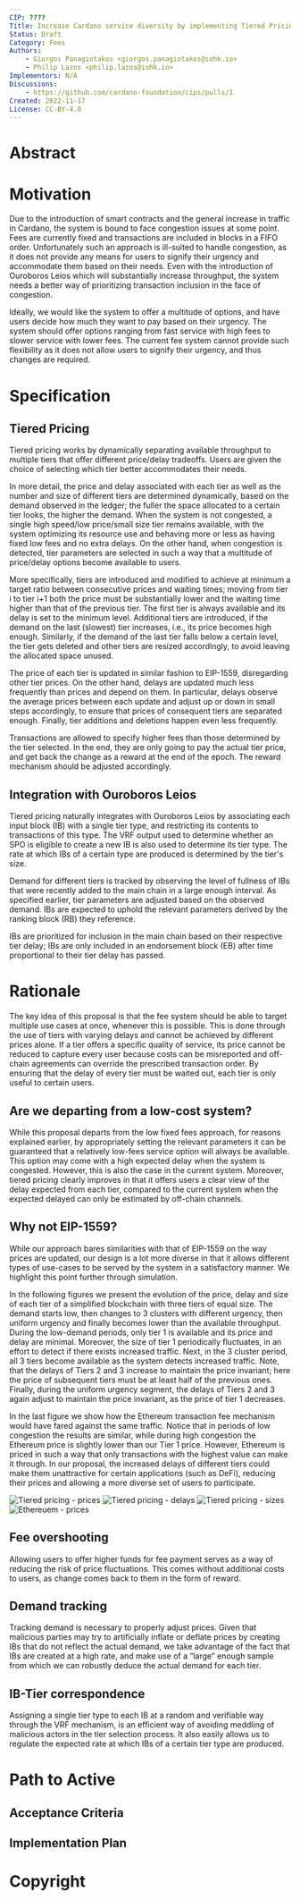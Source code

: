 ```yaml
---
CIP: ????
Title: Increase Cardano service diversity by implementing Tiered Pricing
Status: Draft
Category: Fees
Authors:
    - Giorgos Panagiotakos <giorgos.panagiotakos@iohk.io>
    - Philip Lazos <philip.lazos@iohk.io>
Implementors: N/A
Discussions:
    - https://github.com/cardano-foundation/cips/pulls/1
Created: 2022-11-17
License: CC-BY-4.0
---
```


# Abstract <!-- A short (~200 word) description of the technical issue being addressed and the proposed solution -->



# Motivation  <!-- A clear and short explanation introducing the reason behind a proposal. When changing an established design, it must outlines issues in the design that motivates a rework. -->
		
Due to the introduction of smart contracts and the general increase in traffic in Cardano, the system is bound to face congestion issues at some point. 
Fees are currently fixed and transactions are included in blocks in a FIFO order. 
Unfortunately such an approach is ill-suited to handle congestion, as it does not provide any means for users to signify their urgency and accommodate them based on their needs. Even with the introduction of Ouroboros Leios which will substantially increase throughput, the system needs a better way of prioritizing transaction inclusion in the face of congestion.

Ideally, we would like the system to offer a multitude of options, and have users decide how much they want to pay based on their urgency. 
The system should offer options ranging from fast service with high fees to slower service with lower fees.
The current fee system cannot provide such flexibility as it does not allow users to signify their urgency, and thus changes are required.
 

# Specification <!-- The technical specification should describe the syntax and semantics of any new feature. The specification should be detailed enough to allow competing, interoperable implementations. -->

## Tiered Pricing
Tiered pricing works by dynamically separating available throughput to multiple tiers that offer different price/delay tradeoffs. Users are given the choice of selecting which tier better accommodates their needs. 

In more detail, the price and delay associated with each tier as well as the number and size of different tiers are determined dynamically, based on the demand observed in the ledger; the fuller the space allocated to a certain tier looks, the higher the demand. When the system is not congested, a single high speed/low price/small size tier remains available, with the system optimizing its resource use and behaving more or less as having fixed low fees and no extra delays.  On the other hand, when congestion is detected, tier parameters are selected in such a way that a multitude of price/delay options become available to users. 

More specifically, tiers are introduced and modified to achieve at minimum a target ratio between consecutive prices and waiting times; moving from tier i to tier i+1 both the price must be substantially lower and the waiting time higher than that of the previous tier. The first tier is always available and its delay is set to the minimum level.
Additional tiers are introduced, if the demand on the last (slowest) tier increases, i.e., its price becomes high enough. Similarly, if the demand of the last tier falls below a certain level, the tier gets deleted and other tiers are resized accordingly, to avoid leaving the allocated space unused. 

The price of each tier is updated in similar fashion to EIP-1559, disregarding other tier prices. 
On the other hand, delays are updated much less frequently than prices and depend on them. In particular, delays observe the average prices between each update and adjust up or down in small steps accordingly, to ensure that prices of consequent tiers are separated enough. Finally, tier additions and deletions happen even less frequently.

Transactions are allowed to specify higher fees than those determined by the tier selected. In the end, they are only going to pay the actual tier price, and get back the change as a reward at the end of the epoch. The reward mechanism should be adjusted accordingly.


## Integration with Ouroboros Leios  
Tiered pricing naturally integrates with Ouroboros Leios by associating each input block (IB) with a single tier type, and restricting its contents to transactions of this type. The VRF output used to determine whether an SPO is eligible to create a new IB is also used to determine its tier type. The rate at which IBs of a certain type are produced is determined by the tier's size.

Demand for different tiers is tracked by observing the level of fullness of IBs that were recently added to the main chain in a large enough interval. As specified earlier, tier parameters are adjusted based on the observed demand. IBs are expected to uphold the relevant parameters derived by the ranking block (RB) they reference. 

IBs are prioritized for inclusion in the main chain based on their respective tier delay; IBs are only included in an endorsement block (EB) after time proportional to their tier delay has passed.




# Rationale  <!-- The rationale fleshes out the specification by describing what motivated the design and why particular design decisions were made. It should describe alternate designs that were considered and related work. The rationale should provide evidence of consensus within the community and discuss important objections or concerns raised during discussion. When applicable, it must also explain how the proposal affects backward-compatibility of existing solutions. -->

The key idea of this proposal is that the fee system should be able to target multiple use cases at once, whenever this is possible. This is done through the use of tiers with varying delays and cannot be achieved by different prices alone. If a tier offers a specific quality of service, its price cannot be reduced to capture every user because costs can be misreported and off-chain agreements can override the prescribed transaction order. By ensuring that the delay of every tier must be waited out, each tier is only useful to certain users. 

## Are we departing from a low-cost system?
While this proposal departs from the low fixed fees approach, for reasons explained earlier, by appropriately setting the relevant parameters it can be guaranteed that a relatively low-fees service option will always be available. 
This option may come with a high expected delay when the system is congested. However, this is also the case in the current system. Moreover, tiered pricing clearly improves in that it offers users a clear view of the delay expected from each tier, compared to the current system when the expected delayed can only be estimated by off-chain channels.

<!-- a numerical example may help here -->

## Why not EIP-1559?
While our approach bares similarities with that of EIP-1559 on the way prices are updated, our design is a lot more diverse in that it allows different types of use-cases to be served by the system in a satisfactory manner. We highlight this point further through simulation.

In the following figures we present the evolution of the price, delay and size of each tier of a simplified blockchain with three tiers of equal size. The demand starts low, then changes to 3 clusters with different urgency, then uniform urgency and finally becomes lower than the available throughput. During the low-demand periods, only tier 1 is available and its price and delay are minimal. Moreover, the size of tier 1 periodically fluctuates, in an effort to detect if there exists increased traffic. Next, in the 3 cluster period, all 3 tiers become available as the system detects increased traffic. Note, that the delays of Tiers 2 and 3 increase to maintain the price invariant; here the price of subsequent tiers must be at least half of the previous ones. Finally, during the uniform urgency segment, the delays of Tiers 2 and 3 again adjust to maintain the price invariant, as the price of tier 1 decreases.

In the last figure we show how the Ethereum transaction fee mechanism would have fared against the same traffic. Notice that in periods of low congestion the results are similar, while during high congestion the Ethereum price is slightly lower than our Tier 1 price. However, Ethereum is priced in such a way that only transactions with the highest value can make it through. In our proposal, the increased delays of different tiers could make them unattractive for certain applications (such as DeFi), reducing their prices and allowing a more diverse set of users to participate.

![Tiered pricing - prices](https://github.com/abailly-iohk/CIPs/blob/tiered-pricing-protocol/CIP-XXXX/blob/image2.png)
![Tiered pricing - delays](https://github.com/abailly-iohk/CIPs/blob/tiered-pricing-protocol/CIP-XXXX/blob/image4.png)
![Tiered pricing - sizes](https://github.com/abailly-iohk/CIPs/blob/tiered-pricing-protocol/CIP-XXXX/blob/image1.png)
![Ethereuem - prices](https://github.com/abailly-iohk/CIPs/blob/tiered-pricing-protocol/CIP-XXXX/blob/image3.png)


## Fee overshooting 
Allowing users to offer higher funds for fee payment serves as a way of reducing the risk of price fluctuations. This comes without additional costs to users, as change comes back to them in the form of reward.

## Demand tracking
Tracking demand is necessary to properly adjust prices. Given that malicious parties may try to artificially inflate or deflate prices by creating IBs that do not reflect the actual demand, we take advantage of the fact that IBs are created at a high rate, and make use of a “large” enough sample from which we can robustly deduce the actual demand for each tier. 

## IB-Tier correspondence
Assigning a single tier type to each IB at a random and verifiable way through the VRF mechanism, is an efficient way of avoiding meddling of malicious actors in the tier selection process. It also easily allows us to regulate the expected rate at which IBs of a certain tier type are produced.

# Path to Active

## Acceptance Criteria			

## Implementation Plan

# Copyright
